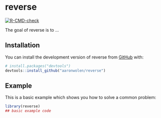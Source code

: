 # reverse

<!-- badges: start -->
[![R-CMD-check](https://github.com/aaronwolen/reverse/actions/workflows/R-CMD-check.yaml/badge.svg)](https://github.com/aaronwolen/reverse/actions/workflows/R-CMD-check.yaml)
<!-- badges: end -->

The goal of reverse is to ...

## Installation

You can install the development version of reverse from [GitHub](https://github.com/) with:

``` r
# install.packages("devtools")
devtools::install_github("aaronwolen/reverse")
```

## Example

This is a basic example which shows you how to solve a common problem:

``` r
library(reverse)
## basic example code
```
